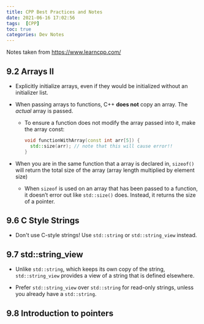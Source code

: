 ```yaml
---
title: CPP Best Practices and Notes
date: 2021-06-16 17:02:56
tags:  [CPP]
toc: true
categories: Dev Notes
---
```

Notes taken from <https://www.learncpp.com/>

## 9.2 Arrays II

- Explicitly initialize arrays, even if they would be initialized without an initializer list.

- When passing arrays to functions, C++ **does not** copy an array. The *actual* array is passed.
    - To ensure a function does not modify the array passed into it, make the array const:
    
      ```cpp
      void functionWithArray(const int arr[5]) {
        std::size(arr); // note that this will cause error!!
      }
      ```
      
- When  you are in the same function that a array is 
  declared in, `sizeof()` will return the total size of the array (array length multiplied by element size)

    - When `sizeof` is used on an array that has been passed to a function, it doesn’t error 
      out like `std::size()` does. Instead, it returns the size of a pointer.

<!--more-->
## 9.6 C Style Strings

- Don't use C-style strings! Use `std::string` or `std::string_view` instead.

## 9.7 std::string_view

- Unlike `std::string`, which keeps its own copy of the string, `std::string_view` provides a view of a string that is defined elsewhere.

- Prefer `std::string_view` over `std::string` for read-only strings, unless you already have a `std::string`.

## 9.8 Introduction to pointers

